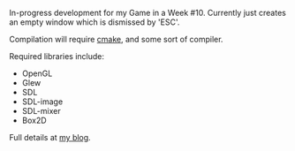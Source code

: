 In-progress development for my Game in a Week #10.  Currently just creates an
empty window which is dismissed by 'ESC'.

Compilation will require [cmake][1], and some sort of compiler.

Required libraries include:
 - OpenGL
 - Glew
 - SDL
 - SDL-image
 - SDL-mixer
 - Box2D

Full details at [my blog][2].

[1]: http://www.cmake.org/
[2]: http://www.vectorstorm.org/
